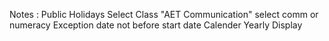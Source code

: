 Notes : Public Holidays 
Select Class "AET Communication" select comm or numeracy
Exception date not before start date 
Calender Yearly Display 